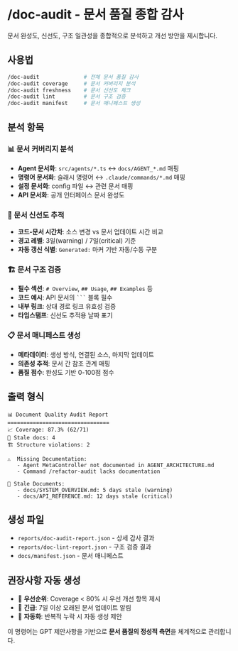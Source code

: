 # /doc-audit - 문서 품질 종합 감사

문서 완성도, 신선도, 구조 일관성을 종합적으로 분석하고 개선 방안을 제시합니다.

## 사용법

```bash
/doc-audit              # 전체 문서 품질 감사
/doc-audit coverage     # 문서 커버리지 분석
/doc-audit freshness    # 문서 신선도 체크
/doc-audit lint         # 문서 구조 검증
/doc-audit manifest     # 문서 매니페스트 생성
```

## 분석 항목

### 📊 문서 커버리지 분석

- **Agent 문서화**: `src/agents/*.ts` ↔ `docs/AGENT_*.md` 매핑
- **명령어 문서화**: 슬래시 명령어 ↔ `.claude/commands/*.md` 매핑
- **설정 문서화**: config 파일 ↔ 관련 문서 매핑
- **API 문서화**: 공개 인터페이스 문서 완성도

### 📅 문서 신선도 추적

- **코드-문서 시간차**: 소스 변경 vs 문서 업데이트 시간 비교
- **경고 레벨**: 3일(warning) / 7일(critical) 기준
- **자동 갱신 식별**: `Generated:` 마커 기반 자동/수동 구분

### 🏗️ 문서 구조 검증

- **필수 섹션**: `# Overview`, `## Usage`, `## Examples` 등
- **코드 예시**: API 문서의 ` ``` ` 블록 필수
- **내부 링크**: 상대 경로 링크 유효성 검증
- **타임스탬프**: 신선도 추적용 날짜 표기

### 📋 문서 매니페스트 생성

- **메타데이터**: 생성 방식, 연결된 소스, 마지막 업데이트
- **의존성 추적**: 문서 간 참조 관계 매핑
- **품질 점수**: 완성도 기반 0-100점 점수

## 출력 형식

```
📊 Document Quality Audit Report
================================
📈 Coverage: 87.3% (62/71)
📅 Stale docs: 4
🏗️ Structure violations: 2

⚠️  Missing Documentation:
   - Agent MetaController not documented in AGENT_ARCHITECTURE.md
   - Command /refactor-audit lacks documentation

📅 Stale Documents:
   - docs/SYSTEM_OVERVIEW.md: 5 days stale (warning)
   - docs/API_REFERENCE.md: 12 days stale (critical)
```

## 생성 파일

- `reports/doc-audit-report.json` - 상세 감사 결과
- `reports/doc-lint-report.json` - 구조 검증 결과
- `docs/manifest.json` - 문서 매니페스트

## 권장사항 자동 생성

- 🎯 **우선순위**: Coverage < 80% 시 우선 개선 항목 제시
- 🚨 **긴급**: 7일 이상 오래된 문서 업데이트 알림
- 📝 **자동화**: 반복적 누락 시 자동 생성 제안

이 명령어는 GPT 제안사항을 기반으로 **문서 품질의 정성적 측면**을 체계적으로 관리합니다.
